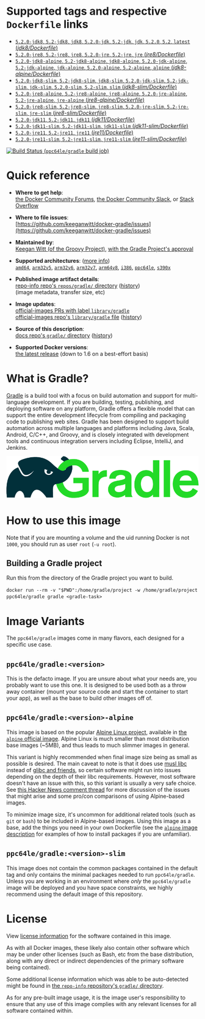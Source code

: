 <!--

********************************************************************************

WARNING:

    DO NOT EDIT "gradle/README.md"

    IT IS AUTO-GENERATED

    (from the other files in "gradle/" combined with a set of templates)

********************************************************************************

-->

# Supported tags and respective `Dockerfile` links

-	[`5.2.0-jdk8`, `5.2-jdk8`, `jdk8`, `5.2.0-jdk`, `5.2-jdk`, `jdk`, `5.2.0`, `5.2`, `latest` (*jdk8/Dockerfile*)](https://github.com/keeganwitt/docker-gradle/blob/9a96b182fea818a493c9e2b8df46cb59af1cefd1/jdk8/Dockerfile)
-	[`5.2.0-jre8`, `5.2-jre8`, `jre8`, `5.2.0-jre`, `5.2-jre`, `jre` (*jre8/Dockerfile*)](https://github.com/keeganwitt/docker-gradle/blob/9a96b182fea818a493c9e2b8df46cb59af1cefd1/jre8/Dockerfile)
-	[`5.2.0-jdk8-alpine`, `5.2-jdk8-alpine`, `jdk8-alpine`, `5.2.0-jdk-alpine`, `5.2-jdk-alpine`, `jdk-alpine`, `5.2.0-alpine`, `5.2-alpine`, `alpine` (*jdk8-alpine/Dockerfile*)](https://github.com/keeganwitt/docker-gradle/blob/9a96b182fea818a493c9e2b8df46cb59af1cefd1/jdk8-alpine/Dockerfile)
-	[`5.2.0-jdk8-slim`, `5.2-jdk8-slim`, `jdk8-slim`, `5.2.0-jdk-slim`, `5.2-jdk-slim`, `jdk-slim`, `5.2.0-slim`, `5.2-slim`, `slim` (*jdk8-slim/Dockerfile*)](https://github.com/keeganwitt/docker-gradle/blob/9a96b182fea818a493c9e2b8df46cb59af1cefd1/jdk8-slim/Dockerfile)
-	[`5.2.0-jre8-alpine`, `5.2-jre8-alpine`, `jre8-alpine`, `5.2.0-jre-alpine`, `5.2-jre-alpine`, `jre-alpine` (*jre8-alpine/Dockerfile*)](https://github.com/keeganwitt/docker-gradle/blob/9a96b182fea818a493c9e2b8df46cb59af1cefd1/jre8-alpine/Dockerfile)
-	[`5.2.0-jre8-slim`, `5.2-jre8-slim`, `jre8-slim`, `5.2.0-jre-slim`, `5.2-jre-slim`, `jre-slim` (*jre8-slim/Dockerfile*)](https://github.com/keeganwitt/docker-gradle/blob/9a96b182fea818a493c9e2b8df46cb59af1cefd1/jre8-slim/Dockerfile)
-	[`5.2.0-jdk11`, `5.2-jdk11`, `jdk11` (*jdk11/Dockerfile*)](https://github.com/keeganwitt/docker-gradle/blob/9a96b182fea818a493c9e2b8df46cb59af1cefd1/jdk11/Dockerfile)
-	[`5.2.0-jdk11-slim`, `5.2-jdk11-slim`, `jdk11-slim` (*jdk11-slim/Dockerfile*)](https://github.com/keeganwitt/docker-gradle/blob/9a96b182fea818a493c9e2b8df46cb59af1cefd1/jdk11-slim/Dockerfile)
-	[`5.2.0-jre11`, `5.2-jre11`, `jre11` (*jre11/Dockerfile*)](https://github.com/keeganwitt/docker-gradle/blob/9a96b182fea818a493c9e2b8df46cb59af1cefd1/jre11/Dockerfile)
-	[`5.2.0-jre11-slim`, `5.2-jre11-slim`, `jre11-slim` (*jre11-slim/Dockerfile*)](https://github.com/keeganwitt/docker-gradle/blob/9a96b182fea818a493c9e2b8df46cb59af1cefd1/jre11-slim/Dockerfile)

[![Build Status](https://doi-janky.infosiftr.net/job/multiarch/job/ppc64le/job/gradle/badge/icon) (`ppc64le/gradle` build job)](https://doi-janky.infosiftr.net/job/multiarch/job/ppc64le/job/gradle/)

# Quick reference

-	**Where to get help**:  
	[the Docker Community Forums](https://forums.docker.com/), [the Docker Community Slack](https://blog.docker.com/2016/11/introducing-docker-community-directory-docker-community-slack/), or [Stack Overflow](https://stackoverflow.com/search?tab=newest&q=docker)

-	**Where to file issues**:  
	[https://github.com/keeganwitt/docker-gradle/issues](https://github.com/keeganwitt/docker-gradle/issues)

-	**Maintained by**:  
	[Keegan Witt (of the Groovy Project)](https://github.com/keeganwitt/docker-gradle), [with the Gradle Project's approval](https://discuss.gradle.org/t/official-docker-images/21159/8)

-	**Supported architectures**: ([more info](https://github.com/docker-library/official-images#architectures-other-than-amd64))  
	[`amd64`](https://hub.docker.com/r/amd64/gradle/), [`arm32v5`](https://hub.docker.com/r/arm32v5/gradle/), [`arm32v6`](https://hub.docker.com/r/arm32v6/gradle/), [`arm32v7`](https://hub.docker.com/r/arm32v7/gradle/), [`arm64v8`](https://hub.docker.com/r/arm64v8/gradle/), [`i386`](https://hub.docker.com/r/i386/gradle/), [`ppc64le`](https://hub.docker.com/r/ppc64le/gradle/), [`s390x`](https://hub.docker.com/r/s390x/gradle/)

-	**Published image artifact details**:  
	[repo-info repo's `repos/gradle/` directory](https://github.com/docker-library/repo-info/blob/master/repos/gradle) ([history](https://github.com/docker-library/repo-info/commits/master/repos/gradle))  
	(image metadata, transfer size, etc)

-	**Image updates**:  
	[official-images PRs with label `library/gradle`](https://github.com/docker-library/official-images/pulls?q=label%3Alibrary%2Fgradle)  
	[official-images repo's `library/gradle` file](https://github.com/docker-library/official-images/blob/master/library/gradle) ([history](https://github.com/docker-library/official-images/commits/master/library/gradle))

-	**Source of this description**:  
	[docs repo's `gradle/` directory](https://github.com/docker-library/docs/tree/master/gradle) ([history](https://github.com/docker-library/docs/commits/master/gradle))

-	**Supported Docker versions**:  
	[the latest release](https://github.com/docker/docker-ce/releases/latest) (down to 1.6 on a best-effort basis)

# What is Gradle?

[Gradle](https://gradle.org/) is a build tool with a focus on build automation and support for multi-language development. If you are building, testing, publishing, and deploying software on any platform, Gradle offers a flexible model that can support the entire development lifecycle from compiling and packaging code to publishing web sites. Gradle has been designed to support build automation across multiple languages and platforms including Java, Scala, Android, C/C++, and Groovy, and is closely integrated with development tools and continuous integration servers including Eclipse, IntelliJ, and Jenkins.

![logo](https://raw.githubusercontent.com/docker-library/docs/c3d3ca6beed000f9ba6eabc98f3399158f520256/gradle/logo.png)

# How to use this image

Note that if you are mounting a volume and the uid running Docker is not `1000`, you should run as user `root` (`-u root`).

## Building a Gradle project

Run this from the directory of the Gradle project you want to build.

`docker run --rm -v "$PWD":/home/gradle/project -w /home/gradle/project ppc64le/gradle gradle <gradle-task>`

# Image Variants

The `ppc64le/gradle` images come in many flavors, each designed for a specific use case.

## `ppc64le/gradle:<version>`

This is the defacto image. If you are unsure about what your needs are, you probably want to use this one. It is designed to be used both as a throw away container (mount your source code and start the container to start your app), as well as the base to build other images off of.

## `ppc64le/gradle:<version>-alpine`

This image is based on the popular [Alpine Linux project](http://alpinelinux.org), available in [the `alpine` official image](https://hub.docker.com/_/alpine). Alpine Linux is much smaller than most distribution base images (~5MB), and thus leads to much slimmer images in general.

This variant is highly recommended when final image size being as small as possible is desired. The main caveat to note is that it does use [musl libc](http://www.musl-libc.org) instead of [glibc and friends](http://www.etalabs.net/compare_libcs.html), so certain software might run into issues depending on the depth of their libc requirements. However, most software doesn't have an issue with this, so this variant is usually a very safe choice. See [this Hacker News comment thread](https://news.ycombinator.com/item?id=10782897) for more discussion of the issues that might arise and some pro/con comparisons of using Alpine-based images.

To minimize image size, it's uncommon for additional related tools (such as `git` or `bash`) to be included in Alpine-based images. Using this image as a base, add the things you need in your own Dockerfile (see the [`alpine` image description](https://hub.docker.com/_/alpine/) for examples of how to install packages if you are unfamiliar).

## `ppc64le/gradle:<version>-slim`

This image does not contain the common packages contained in the default tag and only contains the minimal packages needed to run `ppc64le/gradle`. Unless you are working in an environment where *only* the `ppc64le/gradle` image will be deployed and you have space constraints, we highly recommend using the default image of this repository.

# License

View [license information](https://gradle.org/license/) for the software contained in this image.

As with all Docker images, these likely also contain other software which may be under other licenses (such as Bash, etc from the base distribution, along with any direct or indirect dependencies of the primary software being contained).

Some additional license information which was able to be auto-detected might be found in [the `repo-info` repository's `gradle/` directory](https://github.com/docker-library/repo-info/tree/master/repos/gradle).

As for any pre-built image usage, it is the image user's responsibility to ensure that any use of this image complies with any relevant licenses for all software contained within.
